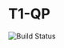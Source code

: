 # T1-QP

![Build Status](https://github.com/willianba/T1-QP/workflows/Java%20CI%20with%20Maven/badge.svg)
